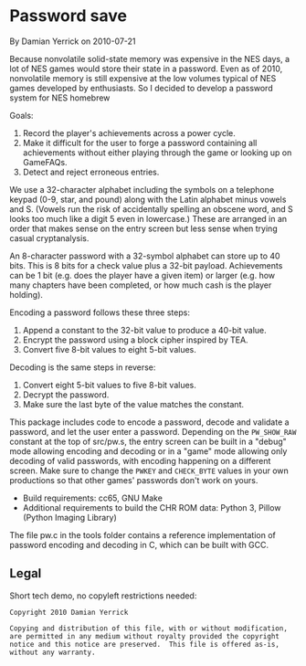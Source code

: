 Password save
=============

By Damian Yerrick on 2010-07-21

Because nonvolatile solid-state memory was expensive in the NES days,
a lot of NES games would store their state in a password.  Even as
of 2010, nonvolatile memory is still expensive at the low volumes
typical of NES games developed by enthusiasts.  So I decided to
develop a password system for NES homebrew

Goals:

1. Record the player's achievements across a power cycle.
2. Make it difficult for the user to forge a password containing all
   achievements without either playing through the game or looking up
   on GameFAQs.
3. Detect and reject erroneous entries.

We use a 32-character alphabet including the symbols on a telephone
keypad (0-9, star, and pound) along with the Latin alphabet minus
vowels and S.  (Vowels run the risk of accidentally spelling an
obscene word, and S looks too much like a digit 5 even in lowercase.)
These are arranged in an order that makes sense on the entry screen
but less sense when trying casual cryptanalysis.

An 8-character password with a 32-symbol alphabet can store up to
40 bits.  This is 8 bits for a check value plus a 32-bit payload.
Achievements can be 1 bit (e.g. does the player have a given item)
or larger (e.g. how many chapters have been completed, or how much
cash is the player holding).

Encoding a password follows these three steps:

1. Append a constant to the 32-bit value to produce a 40-bit value.
2. Encrypt the password using a block cipher inspired by TEA.
3. Convert five 8-bit values to eight 5-bit values.

Decoding is the same steps in reverse:

1. Convert eight 5-bit values to five 8-bit values.
2. Decrypt the password.
3. Make sure the last byte of the value matches the constant.

This package includes code to encode a password, decode and validate
a password, and let the user enter a password.  Depending on the
`PW_SHOW_RAW` constant at the top of src/pw.s, the entry screen can
be built in a "debug" mode allowing encoding and decoding or in a
"game" mode allowing only decoding of valid passwords, with encoding
happening on a different screen.  Make sure to change the `PWKEY`
and `CHECK_BYTE` values in your own productions so that other games'
passwords don't work on yours.

* Build requirements: cc65, GNU Make
* Additional requirements to build the CHR ROM data: Python 3,
  Pillow (Python Imaging Library)

The file pw.c in the tools folder contains a reference implementation
of password encoding and decoding in C, which can be built with GCC.

Legal
-----
Short tech demo, no copyleft restrictions needed:

    Copyright 2010 Damian Yerrick
    
    Copying and distribution of this file, with or without modification,
    are permitted in any medium without royalty provided the copyright
    notice and this notice are preserved.  This file is offered as-is,
    without any warranty.
